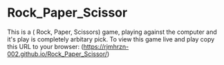 # Rock_Paper_Scissor
This is a ( Rock, Paper, Scissors) game, playing against the computer and it's play is completely arbitary pick.
To view this game live and play copy this URL to your browser: (https://rjmhrzn-002.github.io/Rock_Paper_Scissor/)
